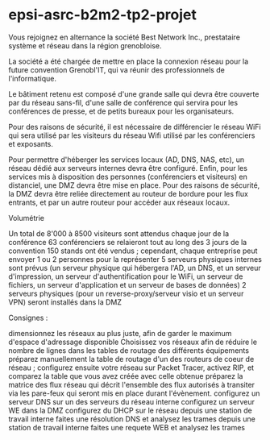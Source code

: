 # epsi-asrc-b2m2-tp2-projet
Vous rejoignez en alternance la société Best Network Inc., prestataire système et réseau dans la région grenobloise.

La société a été chargée de mettre en place la connexion réseau pour la future convention Grenobl'IT, qui va réunir des professionnels de l'informatique.

Le bâtiment retenu est composé d'une grande salle qui devra être couverte par du réseau sans-fil, d'une salle de conférence qui servira pour les conférences de presse, et de petits bureaux pour les organisateurs.

Pour des raisons de sécurité, il est nécessaire de différencier le réseau WiFi qui sera utilisé par les visiteurs du réseau Wifi utilisé par les conférenciers et exposants.

Pour permettre d'héberger les services locaux (AD, DNS, NAS, etc), un réseau dédié aux serveurs internes devra être configuré.
Enfin, pour les services mis à disposition des personnes (conférenciers et visiteurs) en distanciel, une DMZ devra être mise en place.
Pour des raisons de sécurité, la DMZ devra être reliée directement au routeur de bordure pour les flux entrants, et par un autre routeur pour accéder aux réseaux locaux.

Volumétrie
 
Un total de 8'000 à 8500 visiteurs sont attendus chaque jour de la conférence
63 conférenciers se relaieront tout au long des 3 jours de la convention
150 stands ont été vendus ; cependant, chaque entreprise peut envoyer 1 ou 2 personnes pour la représenter
5 serveurs physiques internes sont prévus (un serveur physique qui hébergera l'AD, un DNS, et un serveur d'impression, un serveur d'authentification pour le WiFi, un serveur de fichiers, un serveur d'application et un serveur de bases de données)
2 serveurs physiques (pour un reverse-proxy/serveur visio et un serveur VPN) seront installés dans la DMZ


Consignes :
 
dimensionnez les réseaux au plus juste, afin de garder le maximum d'espace d'adressage disponible
Choisissez vos réseaux afin de réduire le nombre de lignes dans les tables de routage des différents équipements
préparez manuellement la table de routage d'un des routeurs de coeur de réseau ; configurez ensuite votre réseau sur Packet Tracer, activez RIP, et comparez la table que vous avez créée avec celle obtenue
préparez la matrice des flux réseau qui décrit l'ensemble des flux autorisés à transiter via les pare-feux qui seront mis en place durant l'évènement.
configurez un serveur DNS sur un des serveurs du réseau interne
configurez un serveur WE dans la DMZ
configurez du DHCP sur le réseau
depuis une station de travail interne faites une résolution DNS et analysez les trames
depuis une station de travail interne faites une requete WEB et analysez les trames
